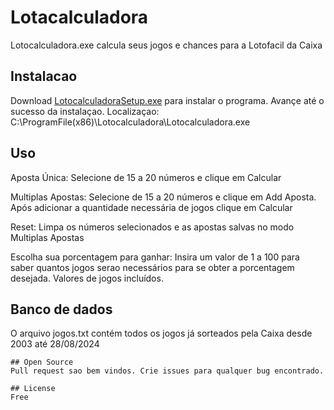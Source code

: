 # Lotacalculadora

Lotocalculadora.exe calcula seus jogos e chances para a Lotofacil da Caixa

## Instalacao

Download [LotocalculadoraSetup.exe](https://github.com/lotofacilbolao/LotocalculadoraSetup.exe) para instalar o programa.
Avançe até o sucesso da instalaçao.
Localizaçao: C:\ProgramFile(x86)\Lotocalculadora\Lotocalculadora.exe



## Uso

Aposta Única: Selecione de 15 a 20 números e clique em Calcular

Multiplas Apostas: Selecione de 15 a 20 números e clique em Add Aposta. Após adicionar a quantidade necessária de jogos clique em Calcular

Reset: Limpa os números selecionados e as apostas salvas no modo Multiplas Apostas


Escolha sua porcentagem para ganhar: Insira um valor de 1 a 100 para saber quantos jogos serao necessários para se obter a porcentagem desejada. Valores de jogos incluídos.

## Banco de dados

O arquivo jogos.txt contém todos os jogos já sorteados pela Caixa desde 2003 até 28/08/2024
```
## Open Source
Pull request sao bem vindos. Crie issues para qualquer bug encontrado.

## License
Free
